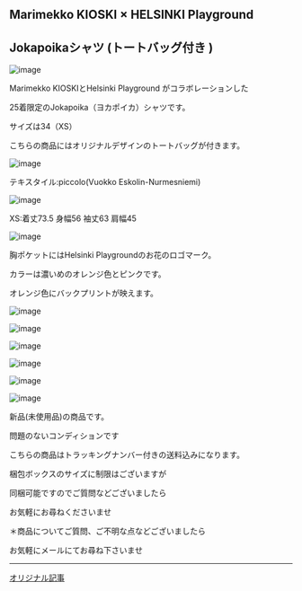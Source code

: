 <link rel="stylesheet" type="text/css" href="/assets/css/styles.css">

## Marimekko KIOSKI × HELSINKI Playground 
## Jokapoikaシャツ (トートバッグ付き )

![image](https://github.com/dkzakka/dkzakka.github.io/assets/68973947/1b80ab43-778a-4067-a02d-ac157b404464)

Marimekko KIOSKIとHelsinki Playground がコラボレーションした

25着限定のJokapoika（ヨカポイカ）シャツです。

サイズは34（XS）

こちらの商品にはオリジナルデザインのトートバッグが付きます。


![image](https://github.com/dkzakka/dkzakka.github.io/assets/68973947/a474955f-ae34-4a8c-b04a-34cb0a2531b3)

テキスタイル:piccolo(Vuokko Eskolin-Nurmesniemi)

![image](https://github.com/dkzakka/dkzakka.github.io/assets/68973947/2e7ba388-2c52-4423-a204-45002a9b51f1)

XS:着丈73.5 身幅56 袖丈63 肩幅45

![image](https://github.com/dkzakka/dkzakka.github.io/assets/68973947/7800c2c8-5e51-4cac-8ed1-b83d24525118)

胸ポケットにはHelsinki Playgroundのお花のロゴマーク。

カラーは濃いめのオレンジ色とピンクです。

オレンジ色にバックプリントが映えます。

![image](https://github.com/dkzakka/dkzakka.github.io/assets/68973947/07fa19ce-0706-41ec-8397-daaa08c6a15d)

![image](https://github.com/dkzakka/dkzakka.github.io/assets/68973947/1cb63e35-57d2-4554-bd95-fd94d96fa9f9)

![image](https://github.com/dkzakka/dkzakka.github.io/assets/68973947/e9b6432a-566c-4532-9523-4858f222e121)

![image](https://github.com/dkzakka/dkzakka.github.io/assets/68973947/cd35b2af-844c-429c-add6-73933945cf0c)

![image](https://github.com/dkzakka/dkzakka.github.io/assets/68973947/690b3db1-fd5e-42aa-90fb-3cd50a201d95)

![image](https://github.com/dkzakka/dkzakka.github.io/assets/68973947/eb280e17-46eb-46b5-92e5-02100e17cf13)

新品(未使用品)の商品です。

問題のないコンディションです

こちらの商品はトラッキングナンバー付きの送料込みになります。

梱包ボックスのサイズに制限はございますが

同梱可能ですのでご質問などございましたら

お気軽にお尋ねくださいませ


＊商品についてご質問、ご不明な点などございましたら

お気軽にメールにてお尋ね下さいませ

---

[オリジナル記事](http://dkzakka.blog.shinobi.jp/)


